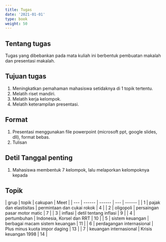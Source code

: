 ```yaml
---
title: Tugas
date: '2021-01-01'
type: book
weight: 50
---
```


## Tentang tugas

Tugas yang dibebankan pada mata kuliah ini berbentuk pembuatan makalah dan presentasi makalah. 

## Tujuan tugas

1. Meningkatkan pemahaman mahasiswa setidaknya di 1 topik tertentu.
2. Melatih riset mandiri.
3. Melatih kerja kelompok.
4. Melatih keterampilan presentasi.

## Format

1. Presentasi menggunakan file powerpoint (microsoft ppt, google slides, dll), format bebas.
2. Tulisan 

## Detil Tanggal penting

1. Mahasiswa membentuk 7 kelompok, lalu melaporkan kelompoknya kepada 

## Topik

| grup | topik | cakupan | Meet |
| --- | ------ | ------ | --- | ------ |
| 1 | pajak dan elastisitas | permintaan dan cukai rokok | 4 |
| 2 | oligopoli | persaingan pasar motor matic | 7 |
| 3 | inflasi | detil tentang inflasi | 9 |
| 4 | pertumbuhan | Indonesia, Korsel dan RRT | 10 |
| 5 | sistem keuangan | berbagai macam sistem keuangan | 11 |
| 6 | perdagangan internasional | Plus minus kuota impor daging | 13 |
| 7 | keuangan internasional | Krisis keuangan 1998 | 14 |
